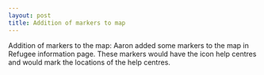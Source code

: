 ```yaml
---
layout: post
title: Addition of markers to map
---
```

Addition of markers to the map: Aaron added some markers to the map in Refugee information page. 
These markers would have the icon help centres and would mark the locations of the help centres.
